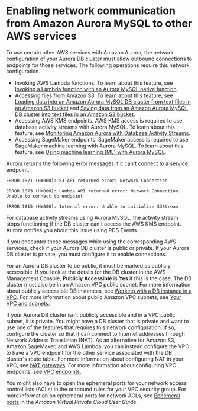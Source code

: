 # Enabling network communication from Amazon Aurora MySQL to other AWS services<a name="AuroraMySQL.Integrating.Authorizing.Network"></a>

To use certain other AWS services with Amazon Aurora, the network configuration of your Aurora DB cluster must allow outbound connections to endpoints for those services\. The following operations require this network configuration\.
+  Invoking AWS Lambda functions\. To learn about this feature, see [Invoking a Lambda function with an Aurora MySQL native function](AuroraMySQL.Integrating.Lambda.md#AuroraMySQL.Integrating.NativeLambda)\. 
+  Accessing files from Amazon S3\. To learn about this feature, see [Loading data into an Amazon Aurora MySQL DB cluster from text files in an Amazon S3 bucket](AuroraMySQL.Integrating.LoadFromS3.md) and [Saving data from an Amazon Aurora MySQL DB cluster into text files in an Amazon S3 bucket](AuroraMySQL.Integrating.SaveIntoS3.md)\. 
+ Accessing AWS KMS endpoints\. AWS KMS access is required to use database activity streams with Aurora MySQL\. To learn about this feature, see [Monitoring Amazon Aurora with Database Activity Streams](DBActivityStreams.md)\.
+ Accessing SageMaker endpoints\. SageMaker access is required to use SageMaker machine learning with Aurora MySQL\. To learn about this feature, see [Using machine learning \(ML\) with Aurora MySQL](mysql-ml.md)\.

Aurora returns the following error messages if it can't connect to a service endpoint\.

```
ERROR 1871 (HY000): S3 API returned error: Network Connection
```

```
ERROR 1873 (HY000): Lambda API returned error: Network Connection. Unable to connect to endpoint
```

```
ERROR 1815 (HY000): Internal error: Unable to initialize S3Stream
```

For database activity streams using Aurora MySQL, the activity stream stops functioning if the DB cluster can't access the AWS KMS endpoint\. Aurora notifies you about this issue using RDS Events\.

If you encounter these messages while using the corresponding AWS services, check if your Aurora DB cluster is public or private\. If your Aurora DB cluster is private, you must configure it to enable connections\.

For an Aurora DB cluster to be public, it must be marked as publicly accessible\. If you look at the details for the DB cluster in the AWS Management Console, **Publicly Accessible** is **Yes** if this is the case\. The DB cluster must also be in an Amazon VPC public subnet\. For more information about publicly accessible DB instances, see [Working with a DB instance in a VPC](USER_VPC.WorkingWithRDSInstanceinaVPC.md)\. For more information about public Amazon VPC subnets, see [Your VPC and subnets](https://docs.aws.amazon.com/vpc/latest/userguide/VPC_Subnets.html)\.

If your Aurora DB cluster isn't publicly accessible and in a VPC public subnet, it is private\. You might have a DB cluster that is private and want to use one of the features that requires this network configuration\. If so, configure the cluster so that it can connect to Internet addresses through Network Address Translation \(NAT\)\. As an alternative for Amazon S3, Amazon SageMaker, and AWS Lambda, you can instead configure the VPC to have a VPC endpoint for the other service associated with the DB cluster's route table\. For more information about configuring NAT in your VPC, see [NAT gateways](https://docs.aws.amazon.com/vpc/latest/userguide/vpc-nat-gateway.html)\. For more information about configuring VPC endpoints, see [VPC endpoints](https://docs.aws.amazon.com/vpc/latest/userguide/vpc-endpoints.html)\.

You might also have to open the ephemeral ports for your network access control lists \(ACLs\) in the outbound rules for your VPC security group\. For more information on ephemeral ports for network ACLs, see [Ephemeral ports](https://docs.aws.amazon.com/vpc/latest/userguide/vpc-network-acls.html#nacl-ephemeral-ports) in the *Amazon Virtual Private Cloud User Guide*\.